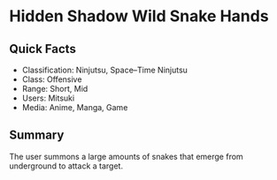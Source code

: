 # Hidden Shadow Wild Snake Hands

## Quick Facts
- Classification: Ninjutsu, Space–Time Ninjutsu
- Class: Offensive
- Range: Short, Mid
- Users: Mitsuki
- Media: Anime, Manga, Game

## Summary
The user summons a large amounts of snakes that emerge from underground to attack a target.
